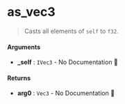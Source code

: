 # as\_vec3

>  Casts all elements of `self` to `f32`.

#### Arguments

- **\_self** : `IVec3` \- No Documentation 🚧

#### Returns

- **arg0** : `Vec3` \- No Documentation 🚧